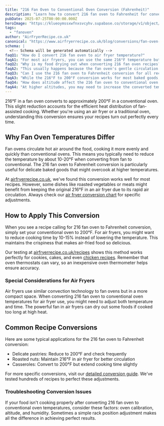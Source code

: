 ```yaml
---
title: "216 Fan Oven to Conventional Oven Conversion (Fahrenheit)"
description: "Learn how to convert 216 fan oven to Fahrenheit for conventional ovens with our easy guide. Get perfect results every time in your air fryer or oven."
pubDate: 2025-07-25T00:00:00.000Z
heroImage: "https://klueoymssxwfnxsvcyhv.supabase.co/storage/v1/object/public/Shmucket/216-fan-oven-to-conventional-oven-conversion-fahrenheit.png"
tags:
  - "fanoven"
author: "AirFryerRecipe.co.uk"
canonical: "https://www.airfryerrecipe.co.uk/blog/conversions/fan-oven-to-fahrenheit/216-fan-oven-to-conventional-oven-conversion-fahrenheit"
schema: |
  <!-- Schema will be generated automatically -->
faqQ1: "How do I convert 216 fan oven to air fryer temperature?"
faqA1: "For most air fryers, you can use the same 216°F temperature but reduce cooking time by 10-15%. The air fryer's powerful fan circulates heat more efficiently than a conventional oven, so foods cook faster at the same temperature."
faqQ2: "Why is my food drying out when converting 216 fan oven recipes?"
faqA2: "This usually happens because the fan oven's gentle circulation differs from conventional ovens' direct heat. Try covering your dish with foil for part of the cooking time, or reduce the temperature slightly while extending cooking time. Using an oven thermometer helps ensure accuracy."
faqQ3: "Can I use the 216 fan oven to Fahrenheit conversion for all recipes?"
faqA3: "While the 216°F to 200°F conversion works for most baked goods, some recipes like roasted meats or vegetables might need different adjustments. Always check the specific recipe recommendations at airfryerrecipe.co.uk for best results."
faqQ4: "How does altitude affect the 216 fan oven to conventional oven conversion?"
faqA4: "At higher altitudes, you may need to increase the converted temperature by 15-25°F as water boils at lower temperatures. This compensates for the reduced atmospheric pressure that affects cooking times and temperatures. Always check food doneness visually when adjusting for altitude."
---
```

<p>216°F in a fan oven converts to approximately 200°F in a conventional oven. This slight reduction accounts for the efficient heat distribution of fan-assisted cooking. Whether you're using an air fryer or a traditional oven, understanding this conversion ensures your recipes turn out perfectly every time.</p>

<h2>Why Fan Oven Temperatures Differ</h2>
<p>Fan ovens circulate hot air around the food, cooking it more evenly and quickly than conventional ovens. This means you typically need to reduce the temperature by about 10-20°F when converting from fan to conventional. The 216 fan oven to Fahrenheit conversion is particularly useful for delicate baked goods that might overcook at higher temperatures.</p>
<p>At <a href=https://www.airfryerrecipe.co.uk>airfryerrecipe.co.uk</a>, we've found this conversion works well for most recipes. However, some dishes like roasted vegetables or meats might benefit from keeping the original 216°F in an air fryer due to its rapid air circulation. Always check our <a href=https://www.airfryerrecipe.co.uk/air-fryer-conversion-chart>air fryer conversion chart</a> for specific adjustments.</p>

<h2>How to Apply This Conversion</h2>
<p>When you see a recipe calling for 216 fan oven to Fahrenheit conversion, simply set your conventional oven to 200°F. For air fryers, you might want to reduce cooking time by 10-15% instead of lowering the temperature. This maintains the crispiness that makes air-fried food so delicious.</p>
<p>Our testing at <a href=https://www.airfryerrecipe.co.uk/recipes>airfryerrecipe.co.uk/recipes</a> shows this method works perfectly for cookies, cakes, and even <a href=https://www.airfryerrecipe.co.uk/recipe-category/chicken>chicken recipes</a>. Remember that oven thermostats can vary, so an inexpensive oven thermometer helps ensure accuracy.</p>

<h3>Special Considerations for Air Fryers</h3>
<p>Air fryers use similar convection technology to fan ovens but in a more compact space. When converting 216 fan oven to conventional oven temperatures for air fryer use, you might need to adjust both temperature and time. The powerful fan in air fryers can dry out some foods if cooked too long at high heat.</p>

<h2>Common Recipe Conversions</h2>
<p>Here are some typical applications for the 216 fan oven to Fahrenheit conversion:</p>
<ul>
<li>Delicate pastries: Reduce to 200°F and check frequently</li>
<li>Roasted nuts: Maintain 216°F in air fryer for better circulation</li>
<li>Casseroles: Convert to 200°F but extend cooking time slightly</li>
</ul>
<p>For more specific conversions, visit our <a href=https://www.airfryerrecipe.co.uk/air-fryer-conversion-chart>detailed conversion guide</a>. We've tested hundreds of recipes to perfect these adjustments.</p>

<h3>Troubleshooting Conversion Issues</h3>
<p>If your food isn't cooking properly after converting 216 fan oven to conventional oven temperatures, consider these factors: oven calibration, altitude, and humidity. Sometimes a simple rack position adjustment makes all the difference in achieving perfect results.</p>
